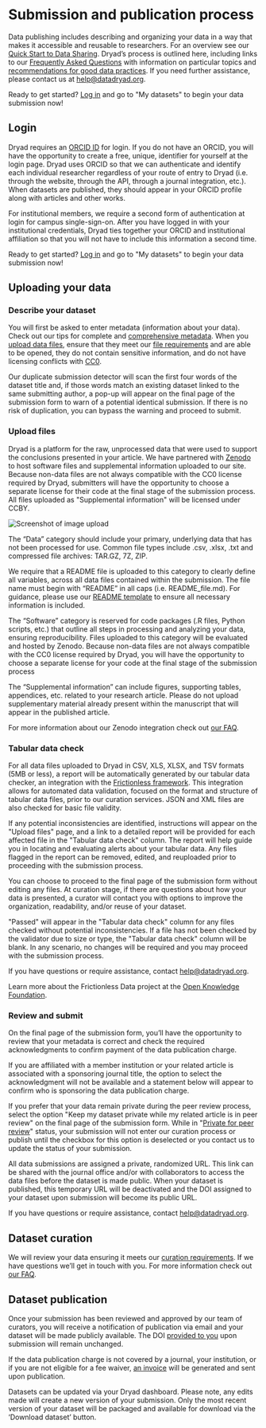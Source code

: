 # Submission and publication process

Data publishing includes describing and organizing your data in a way that makes it accessible and reusable to researchers. For an overview see our <a href="/docs/QuickstartGuideToDataSharing.pdf">Quick Start to Data Sharing<span class="pdfIcon" role="img" aria-label=" (PDF)"></span></a>. Dryad’s process is outlined here, including links to our <a href="/stash/faq">Frequently Asked Questions</a> with information on particular topics and <a href="/stash/best_practices">recommendations for good data practices</a>. If you need further assistance, please contact us at <a href="mailto:help@datadryad.org">help@datadryad.org</a>.

Ready to get started? <a href="/stash/">Log in</a> and go to "My datasets" to begin your data submission now!

## Login

Dryad requires an <a href="https://orcid.org">ORCID ID</a> for login. If you do not have an ORCID, you will have the opportunity to create a free, unique, identifier for yourself at the login page. Dryad uses ORCID so that we can authenticate and identify each individual researcher regardless of your route of entry to Dryad (i.e. through the website, through the API, through a journal integration, etc.). When datasets are published, they should appear in your ORCID profile along with articles and other works.

For institutional members, we require a second form of authentication at login for campus single-sign-on. After you have logged in with your institutional credentials, Dryad ties together your ORCID and institutional affiliation so that you will not have to include this information a second time.

Ready to get started? <a href="/stash/sessions/choose_login">Log in</a> and go to "My datasets" to begin your data submission now!

## Uploading your data

<h3>Describe your dataset</h3>
<p>
    You will first be asked to enter metadata (information about your data). Check out our tips for complete and <a href="/stash/faq#what-should-i-include-in-my-metadata">comprehensive metadata</a>.  When you <a href="/faq#how-do-i-upload-my-files">upload data files</a>,
    ensure that they meet our <a href="/stash/faq#how-should-i-prepare-my-data-files-before-submitting">file requirements</a> and are able to be opened, they do not
    contain sensitive information, and do not have licensing conflicts with <a href="/stash/faq#why-cc0">CC0</a>.
</p>

<p>
  Our duplicate submission detector will scan the first four words of the dataset title and, if those words match an
  existing dataset linked to the same submitting author, a pop-up will appear on the final page of the submission
  form to warn of a potential identical submission. If there is no risk of duplication, you can bypass the warning
  and proceed to submit.
</p>

<h3>Upload files</h3>

<p>
  Dryad is a platform for the raw, unprocessed data that were used to support the conclusions presented in your
  article. We have partnered with <a href="https://zenodo.org/" target="_blank">Zenodo</a> to host
  software files and supplemental information uploaded to our site.
  Because non-data files are not always compatible with the CC0 license required by Dryad, submitters will have 
  the opportunity to choose a  separate license for their code at the final stage of the submission process. 
  All files uploaded as "Supplemental information" will be licensed under CCBY. 
</p>

<img src="/images/dryad_upload.png" alt="Screenshot of image upload" />

<p>
  The “Data” category should include your primary, underlying data that has not been processed for use. Common file
  types include .csv, .xlsx, .txt and compressed file archives: TAR.GZ, 7Z, ZIP. 
</p>

<p>
  We require that a README file is uploaded to this category to clearly define all variables, across all data files 
  contained within the submission. The file name must begin with “README” in all caps (i.e. README_file.md). 
  For guidance, please use our <a href="https://datadryad.org/docs/README.md"> README template</a>
  to ensure all necessary information is included. 
</p>

<p>
  The “Software” category is reserved for code packages (.R files, Python scripts, etc.) that outline
  all steps in processing and analyzing your data, ensuring reproducibility. Files uploaded to this
  category will be evaluated and hosted by Zenodo. Because non-data files are not always compatible
  with the CC0 license required by Dryad, you will have the opportunity to choose a separate license
  for your code at the final stage of the submission process
</p>

<p>
  The “Supplemental information” can include figures, supporting tables, appendices, etc. related
  to your research article. Please do not upload supplementary material already present within the
  manuscript that will appear in the published article.
</p>

<p>
    For more information about our Zenodo integration check
    out <a href="/stash/faq#how-do-dryad-zenodo-partner-and-integrate">our FAQ</a>.
</p>

<h3>Tabular data check</h3>

<p>
For all data files uploaded to Dryad in CSV, XLS, XLSX, and TSV formats (5MB or less), a report will be automatically generated by our tabular data checker, an integration with the <a href="https://frictionlessdata.io/">Frictionless framework</a>. This integration allows for automated data validation, focused on the format and structure of tabular data files, prior to our curation services. JSON and XML files are also checked for basic file validity.
</p>

<p>
If any potential inconsistencies are identified, instructions will appear on the
"Upload files" page, and a link to a detailed report will be provided for each affected file in the
"Tabular data check" column. The report will help guide you in locating and
evaluating alerts about your tabular data. Any files flagged in the report can be removed, edited, and reuploaded prior to proceeding with the submission process.
</p>

<p>
You can choose to proceed to the final page of the submission form without editing any files. At curation stage, if there are questions about how your data is presented, a curator will contact you with options to improve the organization, readability, and/or reuse of your dataset.
</p>

<p>
"Passed" will appear in the "Tabular data check" column for any files checked without potential inconsistencies. If a file has not been checked by the validator due to size or type, the "Tabular data check" column will be blank. In any scenario, no changes will be required and you may proceed with the submission process.
</p>

<p>
If you have questions or require assistance, contact <a href="mailto:help@datadryad.org">help@datadryad.org</a>.
</p>

<p>
Learn more about the Frictionless Data project at the <a href="https://frictionlessdata.io/">Open Knowledge
Foundation</a>. 
</p>

<h3>Review and submit</h3>

<p>
  On the final page of the submission form, you’ll have the opportunity to review that your
  metadata is correct and check the required acknowledgments to confirm payment of the data
  publication charge.
</p>

<p>
  If you are affiliated with a member institution or your related article is associated with a sponsoring
  journal title, the option to select the acknowledgment will not be available and a statement
  below will appear to confirm who is sponsoring the data publication charge.
</p>

<p>
  If you prefer that your data remain private during the peer review process, select the option "Keep my dataset private while my related article is in peer review"
  on the final page of the submission form. While in "<a href="/stash/faq#how-does-dryad-s-private-for-peer-review-feature-work">Private for peer review</a>" status, your submission will not enter
  our curation process or publish until the checkbox for this option is deselected or you contact
  us to update the status of your submission.
</p>

<p>All data submissions are assigned a private, randomized URL. This link can be shared with the journal office and/or with collaborators to access the data files before the dataset is made public. When your dataset is published, this temporary URL will be deactivated and the DOI assigned to your dataset upon submission will become its public URL.</p>

<p>If you have questions or require assistance, contact <a href="mailto:help@datadryad.org">help@datadryad.org</a>.</p>

## Dataset curation
<p>
    We will review your data ensuring it meets our <a href="/stash/faq#what-happens-during-curation">curation requirements</a>. If we have
    questions we’ll get in touch with you. For more information check out <a href="/stash/faq">our FAQ</a>.
</p>

## Dataset publication

<p>
  Once your submission has been reviewed and approved by our team of curators, you will receive a notification of 
  publication via email and your dataset will be made publicly available. The DOI <a href="/stash/faq#how-do-i-cite-my-data">provided 
  to you</a> upon submission will remain unchanged.
</p>

<p>
  If the data publication charge is not covered by a journal, your institution, or if you are not eligible for a 
  fee waiver, <a href="/stash/faq#how-much-does-it-cost">an invoice</a> will be generated and sent upon publication.
</p>

<p>
  Datasets can be updated via your Dryad dashboard. Please note, any edits made will create a new version of your 
  submission. Only the most recent version of your dataset will be packaged and available for download via the 
  ‘Download dataset’ button.
</p>
